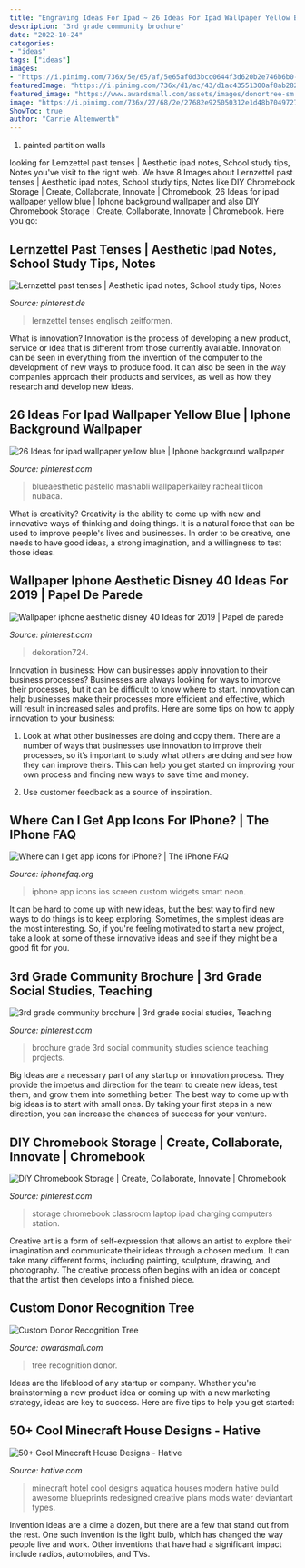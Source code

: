 ```yaml
---
title: "Engraving Ideas For Ipad ~ 26 Ideas For Ipad Wallpaper Yellow Blue"
description: "3rd grade community brochure"
date: "2022-10-24"
categories:
- "ideas"
tags: ["ideas"]
images:
- "https://i.pinimg.com/736x/5e/65/af/5e65af0d3bcc0644f3d620b2e746b6b0--social-science-brochure.jpg"
featuredImage: "https://i.pinimg.com/736x/d1/ac/43/d1ac43551300af8ab282c32aa1070e8c.jpg"
featured_image: "https://www.awardsmall.com/assets/images/donortree-sm.jpg"
image: "https://i.pinimg.com/736x/27/68/2e/27682e925050312e1d48b70497279094.jpg"
ShowToc: true
author: "Carrie Altenwerth"
---
```



1. painted partition walls

	

		
looking for Lernzettel past tenses | Aesthetic ipad notes, School study tips, Notes you've visit to the right web. We have 8 Images about Lernzettel past tenses | Aesthetic ipad notes, School study tips, Notes like DIY Chromebook Storage | Create, Collaborate, Innovate | Chromebook, 26 Ideas for ipad wallpaper yellow blue | Iphone background wallpaper and also DIY Chromebook Storage | Create, Collaborate, Innovate | Chromebook. Here you go:
		
    
## Lernzettel Past Tenses | Aesthetic Ipad Notes, School Study Tips, Notes

<img loading=lazy src="https://i.pinimg.com/736x/d1/ac/43/d1ac43551300af8ab282c32aa1070e8c.jpg" onerror="this.onerror=null;this.src='https://tse4.mm.bing.net/th?id=OIP.JP8sSoY8I1BYYyxVaO2-fwHaJ3&amp;pid=15.1';" alt="Lernzettel past tenses | Aesthetic ipad notes, School study tips, Notes">

_Source: pinterest.de_

>lernzettel tenses englisch zeitformen. 

	

What is innovation?
Innovation is the process of developing a new product, service or idea that is different from those currently available. Innovation can be seen in everything from the invention of the computer to the development of new ways to produce food. It can also be seen in the way companies approach their products and services, as well as how they research and develop new ideas.

    
## 26 Ideas For Ipad Wallpaper Yellow Blue | Iphone Background Wallpaper

<img loading=lazy src="https://i.pinimg.com/736x/37/a7/a1/37a7a1507b848d9ec6a1e9d55b7f21d4.jpg" onerror="this.onerror=null;this.src='https://tse1.mm.bing.net/th?id=OIP.7S787coLfAIGOWG5HXq0QwAAAA&amp;pid=15.1';" alt="26 Ideas for ipad wallpaper yellow blue | Iphone background wallpaper">

_Source: pinterest.com_

>blueaesthetic pastello mashabli wallpaperkailey racheal tlicon nubaca. 

	

What is creativity?
Creativity is the ability to come up with new and innovative ways of thinking and doing things. It is a natural force that can be used to improve people's lives and businesses. In order to be creative, one needs to have good ideas, a strong imagination, and a willingness to test those ideas.

    
## Wallpaper Iphone Aesthetic Disney 40 Ideas For 2019 | Papel De Parede

<img loading=lazy src="https://i.pinimg.com/736x/4b/bc/c4/4bbcc4d8df32ecedb1c8879b4fd94fe0.jpg" onerror="this.onerror=null;this.src='https://tse2.mm.bing.net/th?id=OIP.31eBT3aEjONQlOzTX8lltgAAAA&amp;pid=15.1';" alt="Wallpaper iphone aesthetic disney 40 Ideas for 2019 | Papel de parede">

_Source: pinterest.com_

>dekoration724. 

	

Innovation in business: How can businesses apply innovation to their business processes?
Businesses are always looking for ways to improve their processes, but it can be difficult to know where to start. Innovation can help businesses make their processes more efficient and effective, which will result in increased sales and profits. Here are some tips on how to apply innovation to your business: 
1. Look at what other businesses are doing and copy them. There are a number of ways that businesses use innovation to improve their processes, so it’s important to study what others are doing and see how they can improve theirs. This can help you get started on improving your own process and finding new ways to save time and money. 

2. Use customer feedback as a source of inspiration.

    
## Where Can I Get App Icons For IPhone? | The IPhone FAQ

<img loading=lazy src="https://www.iphonefaq.org/files/styles/large/public/etsy-IOS14iconsStudio.jpg" onerror="this.onerror=null;this.src='https://tse3.mm.bing.net/th?id=OIP.qkE-9b1QpyIQesy9nsh36gHaFj&amp;pid=15.1';" alt="Where can I get app icons for iPhone? | The iPhone FAQ">

_Source: iphonefaq.org_

>iphone app icons ios screen custom widgets smart neon. 

	

It can be hard to come up with new ideas, but the best way to find new ways to do things is to keep exploring. Sometimes, the simplest ideas are the most interesting. So, if you're feeling motivated to start a new project, take a look at some of these innovative ideas and see if they might be a good fit for you.

    
## 3rd Grade Community Brochure | 3rd Grade Social Studies, Teaching

<img loading=lazy src="https://i.pinimg.com/736x/5e/65/af/5e65af0d3bcc0644f3d620b2e746b6b0--social-science-brochure.jpg" onerror="this.onerror=null;this.src='https://tse2.mm.bing.net/th?id=OIP.lzxdvBXz0oV7wmYXdpgnTAHaJ6&amp;pid=15.1';" alt="3rd grade community brochure | 3rd grade social studies, Teaching">

_Source: pinterest.com_

>brochure grade 3rd social community studies science teaching projects. 

	

Big Ideas are a necessary part of any startup or innovation process. They provide the impetus and direction for the team to create new ideas, test them, and grow them into something better. The best way to come up with big ideas is to start with small ones. By taking your first steps in a new direction, you can increase the chances of success for your venture.

    
## DIY Chromebook Storage | Create, Collaborate, Innovate | Chromebook

<img loading=lazy src="https://i.pinimg.com/736x/27/68/2e/27682e925050312e1d48b70497279094.jpg" onerror="this.onerror=null;this.src='https://tse4.mm.bing.net/th?id=OIP.7rWaecPCtJ8qyILGXVLxYQHaNL&amp;pid=15.1';" alt="DIY Chromebook Storage | Create, Collaborate, Innovate | Chromebook">

_Source: pinterest.com_

>storage chromebook classroom laptop ipad charging computers station. 

	

Creative art is a form of self-expression that allows an artist to explore their imagination and communicate their ideas through a chosen medium. It can take many different forms, including painting, sculpture, drawing, and photography. The creative process often begins with an idea or concept that the artist then develops into a finished piece.

    
## Custom Donor Recognition Tree

<img loading=lazy src="https://www.awardsmall.com/assets/images/donortree-sm.jpg" onerror="this.onerror=null;this.src='https://tse2.mm.bing.net/th?id=OIP.yt1lzxgLj1GuBWuNo0vOygAAAA&amp;pid=15.1';" alt="Custom Donor Recognition Tree">

_Source: awardsmall.com_

>tree recognition donor. 

	

Ideas are the lifeblood of any startup or company. Whether you're brainstorming a new product idea or coming up with a new marketing strategy, ideas are key to success. Here are five tips to help you get started: 

    
## 50+ Cool Minecraft House Designs - Hative

<img loading=lazy src="https://hative.com/wp-content/uploads/2014/02/minecraft-houses/minecraft-aquatica-hotel-43.jpg" onerror="this.onerror=null;this.src='https://tse1.mm.bing.net/th?id=OIP.MfY2se3GDoY0RYCeSse6PwHaEL&amp;pid=15.1';" alt="50+ Cool Minecraft House Designs - Hative">

_Source: hative.com_

>minecraft hotel cool designs aquatica houses modern hative build awesome blueprints redesigned creative plans mods water deviantart types. 

	

Invention ideas are a dime a dozen, but there are a few that stand out from the rest. One such invention is the light bulb, which has changed the way people live and work. Other inventions that have had a significant impact include radios, automobiles, and TVs.

